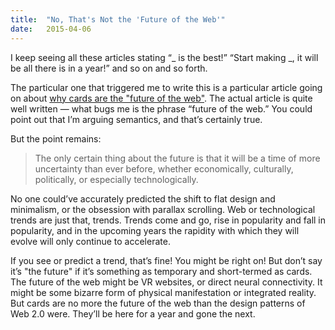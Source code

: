 ```yaml
---
title:  "No, That's Not the 'Future of the Web'"
date:   2015-04-06
---
```


I keep seeing all these articles stating “_ is the best!”
“Start making _, it will be all there is in a year!” and so on and so forth.

The particular one that triggered me to write this is a particular article going on about [why cards are the "future of the web"](https://blog.intercom.io/why-cards-are-the-future-of-the-web/). The actual article is quite well written — what bugs me is the phrase “future of the web.” You could point out that I’m arguing semantics, and that’s certainly true.

But the point remains:

> The only certain thing about the future is that it will be a time of more uncertainty than ever before, whether economically, culturally, politically, or especially technologically.

No one could’ve accurately predicted the shift to flat design and minimalism, or the obsession with parallax scrolling. Web or technological trends are just that, trends. Trends come and go, rise in popularity and fall in popularity, and in the upcoming years the rapidity with which they will evolve will only continue to accelerate.

If you see or predict a trend, that’s fine! You might be right on! But don’t say it’s "the future" if it’s something as temporary and short-termed as cards. The future of the web might be VR websites, or direct neural connectivity. It might be some bizarre form of physical manifestation or integrated reality. But cards are no more the future of the web than the design patterns of Web 2.0 were. They’ll be here for a year and gone the next.